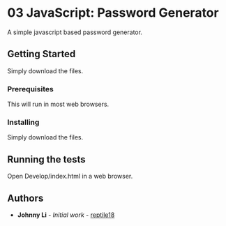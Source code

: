 # 03 JavaScript: Password Generator

A simple javascript based password generator.

## Getting Started

Simply download the files.

### Prerequisites

This will run in most web browsers.

### Installing

Simply download the files.

## Running the tests

Open Develop/index.html in a web browser.

## Authors

* **Johnny Li** - *Initial work* - [reptile18](https://github.com/reptile18)
